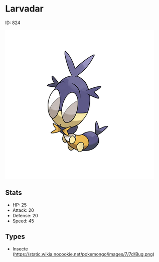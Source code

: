 # Larvadar


ID: 824

![](https://raw.githubusercontent.com/PokeAPI/sprites/master/sprites/pokemon/other/official-artwork/824.png "Larvadar")

## Stats


 - HP: 25
 - Attack: 20
 - Defense: 20
 - Speed: 45

## Types


 - Insecte (https://static.wikia.nocookie.net/pokemongo/images/7/7d/Bug.png)
